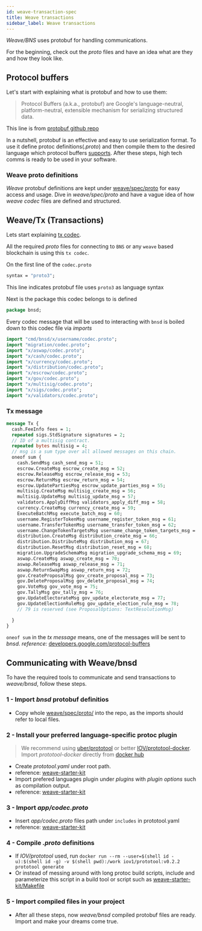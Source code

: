 ```yaml
---
id: weave-transaction-spec
title: Weave transactions
sidebar_label: Weave transactions 
---
```


_Weave/BNS_ uses protobuf for handling communications.

For the beginning, check out the *proto* files and have an idea what are they and how they look like.

## Protocol buffers

Let's start with explaining what is protobuf and how to use them:

> Protocol Buffers (a.k.a., protobuf) are Google's language-neutral, platform-neutral, extensible mechanism for serializing structured data.

This line is from [protobuf github repo](https://github.com/protocolbuffers/protobuf)

In a nutshell, protobuf is an effective and easy to use serialization format. To use it define protoc definitions(*.proto*) and then compile them to the desired language which protocol buffers [supports](https://developers.google.com/protocol-buffers/docs/tutorials). After these steps, high tech comms is ready to be used in your software.


### Weave proto definitions

_Weave_ protobuf definitions are kept under [weave/spec/proto](https://github.com/iov-one/weave/tree/master/spec/proto) for easy access and usage. Dive in _weave/spec/proto_ and have a vague idea of how *weave codec* files are defined and structured.

## Weave/Tx (Transactions)

Lets start explaining [tx codec](https://github.com/iov-one/weave/blob/v0.18.0/spec/proto/cmd/bnsd/app/codec.proto).

All the required _proto_ files for connecting to `BNS` or any `weave` based blockchain is using this `tx codec`.

On the first line of the `codec.proto` 
```proto
syntax = "proto3";
```
This line indicates protobuf file uses `proto3` as language syntax

Next is the package this codec belongs to is defined
```proto
package bnsd;
```

Every codec message that will be used to interacting with `bnsd` is boiled down to this codec file via *imports*

```proto
import "cmd/bnsd/x/username/codec.proto";
import "migration/codec.proto";
import "x/aswap/codec.proto";
import "x/cash/codec.proto";
import "x/currency/codec.proto";
import "x/distribution/codec.proto";
import "x/escrow/codec.proto";
import "x/gov/codec.proto";
import "x/multisig/codec.proto";
import "x/sigs/codec.proto";
import "x/validators/codec.proto";
```

### Tx message
```proto
message Tx {
  cash.FeeInfo fees = 1;
  repeated sigs.StdSignature signatures = 2;
  // ID of a multisig contract.
  repeated bytes multisig = 4;
  // msg is a sum type over all allowed messages on this chain.
  oneof sum {
    cash.SendMsg cash_send_msg = 51;
    escrow.CreateMsg escrow_create_msg = 52;
    escrow.ReleaseMsg escrow_release_msg = 53;
    escrow.ReturnMsg escrow_return_msg = 54;
    escrow.UpdatePartiesMsg escrow_update_parties_msg = 55;
    multisig.CreateMsg multisig_create_msg = 56;
    multisig.UpdateMsg multisig_update_msg = 57;
    validators.ApplyDiffMsg validators_apply_diff_msg = 58;
    currency.CreateMsg currency_create_msg = 59;
    ExecuteBatchMsg execute_batch_msg = 60;
    username.RegisterTokenMsg username_register_token_msg = 61;
    username.TransferTokenMsg username_transfer_token_msg = 62;
    username.ChangeTokenTargetsMsg username_change_token_targets_msg = 63;
    distribution.CreateMsg distribution_create_msg = 66;
    distribution.DistributeMsg distribution_msg = 67;
    distribution.ResetMsg distribution_reset_msg = 68;
    migration.UpgradeSchemaMsg migration_upgrade_schema_msg = 69;
    aswap.CreateMsg aswap_create_msg = 70;
    aswap.ReleaseMsg aswap_release_msg = 71;
    aswap.ReturnSwapMsg aswap_return_msg = 72;
    gov.CreateProposalMsg gov_create_proposal_msg = 73;
    gov.DeleteProposalMsg gov_delete_proposal_msg = 74;
    gov.VoteMsg gov_vote_msg = 75;
    gov.TallyMsg gov_tally_msg = 76;
    gov.UpdateElectorateMsg gov_update_electorate_msg = 77;
    gov.UpdateElectionRuleMsg gov_update_election_rule_msg = 78;
    // 79 is reserved (see ProposalOptions: TextResolutionMsg)

  }
}
```

`oneof sum` in the _tx message_ means, one of the messages will be sent to *bnsd*. *reference:* [developers.google.com/protocol-buffers](https://developers.google.com/protocol-buffers/docs/proto3#oneof)

## Communicating with Weave/bnsd

To have the required tools to communicate and send transactions to _weave/bnsd_, follow these steps.

### 1 - Import _bnsd_ protobuf definitios  
- Copy whole [weave/spec/proto/](https://github.com/iov-one/weave/tree/master/spec/proto) into the repo, as the imports should refer to local files.

### 2 - Install your preferred language-specific protoc plugin
> We recommend using [uber/prototool](https://github.com/uber/prototool) or better [IOV/prototool-docker](https://github.com/iov-one/prototool-docker). Import _prototool-docker_ directly from [docker hub](https://hub.docker.com/r/iov1/prototool)
- Create _prototool.yaml_ under root path. 
- reference: [weave-starter-kit](https://github.com/iov-one/weave-starter-kit/blob/master/prototool.yaml) 
- Import prefered languages plugin under _plugins_ with _plugin options_ such as compilation output. 
- reference: [weave-starter-kit](https://github.com/iov-one/weave-starter-kit/blob/master/prototool.yaml#L22...L25)

### 3 - Import _app/codec.proto_
- Insert _app/codec.proto_ files path under `includes` in prototool.yaml
- reference: [weave-starter-kit](https://github.com/iov-one/weave-starter-kit/blob/master/prototool.yaml#L20)

### 4 - Compile _.proto_ definitions
- If _IOV/prototool_ used, run `docker run --rm --user=$(shell id -u):$(shell id -g) -v $(shell pwd):/work iov1/prototool:v0.2.2 prototool generate`
- Or instead of messing around with long protoc build scripts, include and parameterize this script in a build tool or script such as [weave-starter-kit/Makefile](https://github.com/iov-one/weave-starter-kit/blob/master/Makefile)

### 5 - Import compiled files in your project
- After all these steps, now _weave/bnsd_ compiled protobuf files are ready. Import and make your dreams come true.
